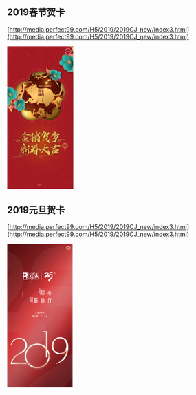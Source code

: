 
## 2019春节贺卡

[http://media.perfect99.com/H5/2019/2019CJ_new/index3.html](http://media.perfect99.com/H5/2019/2019CJ_new/index3.html)

<img src="../../assets/image-20200611161533619.png" alt="image-20200611161533619" style="zoom:50%;" />

## 2019元旦贺卡

[http://media.perfect99.com/H5/2019/2019CJ_new/index3.html﻿](http://media.perfect99.com/H5/2019/2019CJ_new/index3.html﻿)

<img src="../../assets/image-20200611164934629.png" alt="image-20200611164934629" style="zoom:50%;" />
